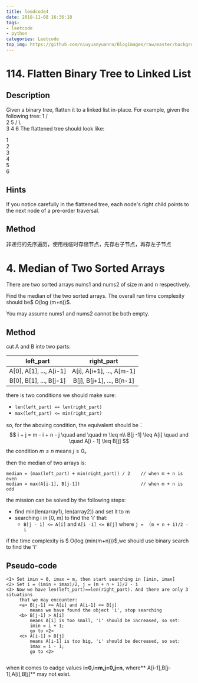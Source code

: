 ```yaml
---
title: leedcode4
date: 2018-11-08 16:36:18
tags:
- leetcode
- python
categories: Leetcode
top_img: https://github.com/niuyuanyuanna/BlogImages/raw/master/background/LeetCode.png
---
```


# 114. Flatten Binary Tree to Linked List

## Description

Given a binary tree, flatten it to a linked list in-place.
For example, given the following tree:
    1
   / \
  2   5
 / \   \
3   4   6
The flattened tree should look like:

1
 \
  2
   \
    3
     \
      4
       \
        5
         \
          6

## Hints
If you notice carefully in the flattened tree, each node's right child points to the next node of a pre-order traversal.

## Method

非递归的先序遍历，使用栈临时存储节点，先存右子节点，再存左子节点



# 4. Median of Two Sorted Arrays
There are two sorted arrays nums1 and nums2 of size m and n respectively.

Find the median of the two sorted arrays. The overall run time complexity should be$ O(log (m+n))$.

You may assume nums1 and nums2 cannot be both empty.

## Method
cut A and B into two parts:

|        left_part        |        right_part         |
| :---------------------: | :-----------------------: |
| A[0], A[1], ..., A[i-1] | A[i], A[i+1], ..., A[m-1] |
| B[0], B[1], ..., B[j-1] | B[j], B[j+1], ..., B[n-1] |

there is two conditions we should make sure:

- `len(left_part) == len(right_part)`
- `max(left_part) <= min(right_part)`

so, for the aboving condition, the equivalent should be：
$$
i + j = m - i + n - j \quad and \quad m \leq n\\
B[j -1] \leq A[i] \quad and \quad A[i - 1] \leq B[j]
$$
the condition $m \leq n$ means $j \geq 0$。

then the median of two arrays is:

```
median = (max(left_part) + min(right_part)) / 2    // when m + n is even
median = max(A[i-1], B[j-1])                       // when m + n is odd
```

the mission can be solved by the following steps:

- find min(len(array1), len(array2)) and set it to m
- searching i in [0, m] to find the 'i' that:
  - `B[j - 1] <= A[i]` and `A[i -1] <= B[j]` where `j =  (m + n + 1)/2 - i`

if the time complexity is $ O(log (min(m+n)))$,we should use binary search to find the 'i'

## Pseudo-code

```
<1> Set imin = 0, imax = m, then start searching in [imin, imax]
<2> Set i = (imin + imax)/2, j = (m + n + 1)/2 - i
<3> Now we have len(left_part)==len(right_part). And there are only 3 situations
     that we may encounter:
     <a> B[j-1] <= A[i] and A[i-1] <= B[j]
         means we have found the object 'i', stop searching
     <b> B[j-1] > A[i]
         means A[i] is too small, 'i' should be increased, so set:
         imin = i + 1;
         go to <2>
     <c> A[i-1] > B[j]
         means A[i-1] is too big, 'i' should be decreased, so set:
         imax = i - 1;
         go to <2>
     
```

when it comes to eadge values  **i=0,i=m,j=0,j=n**, where** A[i-1],B[j-1],A[i],B[j]** may not exist.



